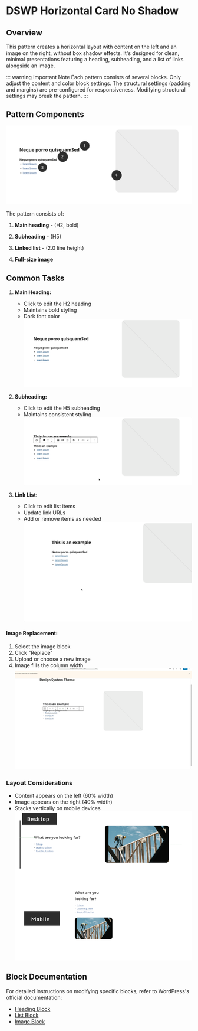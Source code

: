 # DSWP Horizontal Card No Shadow

## Overview
This pattern creates a horizontal layout with content on the left and an image on the right, without box shadow effects. It's designed for clean, minimal presentations featuring a heading, subheading, and a list of links alongside an image.

::: warning Important Note
Each pattern consists of several blocks. Only adjust the content and color block settings. The structural settings (padding and margins) are pre-configured for responsiveness. Modifying structural settings may break the pattern.
:::

## Pattern Components
![Pattern Components](/images/patterns/dswp-horizontal-card-no-shadow/a.png)

The pattern consists of:
1. **Main heading** - (H2, bold)

2. **Subheading** - (H5)

3. **Linked list** - (2.0 line height)
 
4. **Full-size image**


## Common Tasks

1. **Main Heading:**
   - Click to edit the H2 heading
   - Maintains bold styling
   - Dark font color
![Heading editing](/images/patterns/dswp-horizontal-card-no-shadow/b.gif)

2. **Subheading:**
   - Click to edit the H5 subheading
   - Maintains consistent styling
![Subheading editing](/images/patterns/dswp-horizontal-card-no-shadow/c.gif)

3. **Link List:**
   - Click to edit list items
   - Update link URLs
   - Add or remove items as needed
![List editing](/images/patterns/dswp-horizontal-card-no-shadow/d.gif)

#### Image Replacement:
1. Select the image block
2. Click "Replace"
3. Upload or choose a new image
4. Image fills the column width
![Image replacement](/images/patterns/dswp-horizontal-card-no-shadow/e.gif)

### Layout Considerations
- Content appears on the left (60% width)
- Image appears on the right (40% width)
- Stacks vertically on mobile devices
![Responsive behavior](/images/patterns/dswp-horizontal-card-no-shadow/f.png)

## Block Documentation
For detailed instructions on modifying specific blocks, refer to WordPress's official documentation:
- [Heading Block](https://wordpress.com/support/wordpress-editor/blocks/heading-block/)
- [List Block](https://wordpress.org/documentation/article/list-block/)
- [Image Block](https://wordpress.com/support/wordpress-editor/blocks/image-block/)
